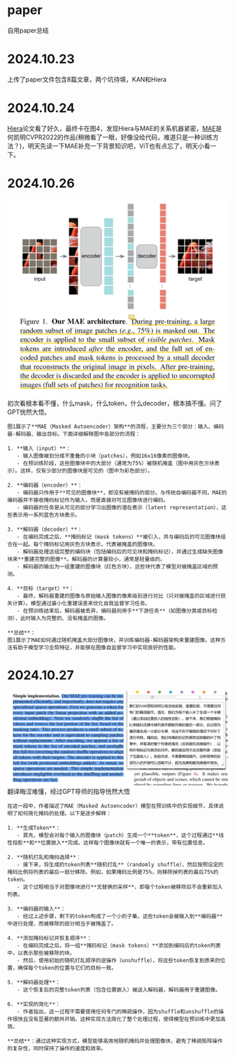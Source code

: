 # paper
自用paper总结
# 2024.10.23
上传了paper文件包含8篇文章，两个坑待填，KAN和Hiera
# 2024.10.24
[Hiera](https://github.com/facebookresearch/hiera)论文看了好久，最终卡在图4，发现Hiera与MAE的关系机器紧密，[MAE](https://openaccess.thecvf.com/content/CVPR2022/html/He_Masked_Autoencoders_Are_Scalable_Vision_Learners_CVPR_2022_paper)是何凯明CVPR2022的作品(稍微看了一眼，好像没给代码，难道只是一种训练方法？)，明天先读一下MAE补充一下背景知识吧，ViT也有点忘了，明天小看一下。
# 2024.10.26
![MAE论文图1-**架构**](https://github.com/aloha32/paper/blob/main/MAE-P1.jpg)
初次看根本看不懂，什么mask，什么token，什么decoder，根本搞不懂。问了GPT恍然大悟。
```
图1展示了**MAE（Masked Autoencoder）架构**的流程，主要分为三个部分：输入、编码器-解码器、输出目标。下面详细解释图中各部分的流程：

1. **输入（input）**：
   - 输入图像被划分成不重叠的小块（patches），例如16x16像素的图像块。
   - 在预训练阶段，这些图像块中的大部分（通常为75%）被随机掩盖（图中用灰色方块表示）。这样，仅有少部分的图像块是可见的（图中为彩色部分）。

2. **编码器（encoder）**：
   - 编码器只作用于**可见的图像块**，即没有被掩码的部分。与传统自编码器不同，MAE的编码器并不接收掩码标记作为输入，而是直接对可见图像块进行编码。
   - 编码器的任务是从可见的部分学习出图像的潜在表示（latent representation），这些表示用一系列蓝色方块表示。

3. **解码器（decoder）**：
   - 在编码完成之后，**掩码标记（mask tokens）**被引入，并与编码后的可见图像块组合在一起。每个掩码标记用灰色方块表示，代表被掩盖的图像块。
   - 解码器处理这组完整的编码块（包括编码后的可见块和掩码标记），并通过生成缺失图像块来**重建完整的图像**。解码器的计算量较小，通常是轻量级的。
   - 解码器的输出为一组重建的图像块（红色方块），这些块代表了模型对被掩盖区域的预测。

4. **目标（target）**：
   - 最终，解码器重建的图像与原始输入图像的像素级别进行对比（只对被掩盖的区域进行损失计算）。模型通过最小化重建误差来优化自我监督学习任务。
   - 在预训练结束后，解码器被丢弃，编码器则用于**下游任务**（如图像分类或目标检测），此时输入为完整的、没有掩盖的图像。

**总结**：
图1展示了MAE如何通过随机掩盖大部分图像块，并训练编码器-解码器架构来重建图像。这种方法有助于模型学习全局特征，并能够在图像自监督学习中实现良好的性能。
```
# 2024.10.27
![MAE论文实现细节](https://github.com/aloha32/paper/blob/main/MAE-SI.jpg)
翻译晦涩难懂，经过GPT导师的指导恍然大悟
```
在这一段中，作者描述了MAE（Masked Autoencoder）模型在预训练中的实现细节，具体说明了如何简化掩码的处理。以下是逐步解释：

1. **生成Token**：
   - 首先，模型会对每个输入的图像块（patch）生成一个**token**，这个过程通过**线性投影**和**位置嵌入**完成。这样每个图像块就有一个唯一的表示，带有位置信息。

2. **随机打乱和掩码选择**：
   - 接下来，将生成的token列表**随机打乱**（randomly shuffle），然后按照设定的掩码比例将列表的最后一部分移除。例如，如果掩码比例是75%，则移除掉列表的最后75%的token。
   - 这个过程相当于对图像块进行**无替换的采样**，即每个token被移除后不会重新加入列表。

3. **编码器的输入**：
   - 经过上述步骤，剩下的token构成了一个小的子集，这些token会被输入到**编码器**中进行处理，而被移除的部分相当于被掩盖了。

4. **添加掩码标记并恢复顺序**：
   - 在编码完成之后，将一组**掩码标记（mask tokens）**添加到编码后的token列表中，以表示那些被移除的块。
   - 然后，使用初始的随机打乱顺序的逆操作（unshuffle），将这些token恢复到原来的位置，确保每个token的位置与它们的目标一致。

5. **解码器处理**：
   - 这个恢复后的完整token列表（包含位置嵌入）被送入解码器，解码器用于重建图像。

6. **实现的简化**：
   - 作者指出，这一过程不需要使用任何专门的稀疏操作，因为shuffle和unshuffle的操作很快且没有显著的额外开销。这种实现方法简化了整个处理过程，使得模型在预训练中更加高效。

**总结**：通过这种实现方式，模型能够高效地随机掩码并处理图像块，避免了稀疏矩阵操作的复杂性，同时保持了操作的速度和效率。
```
